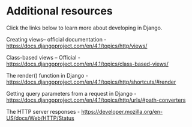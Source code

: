 <h1>Additional resources</h1>
Click the links below to learn more about developing in Django.

Creating views– official documentation - https://docs.djangoproject.com/en/4.1/topics/http/views/

Class-based views – Official - https://docs.djangoproject.com/en/4.1/topics/class-based-views/

The render() function in Django - https://docs.djangoproject.com/en/4.1/topics/http/shortcuts/#render

Getting query parameters from a request in Django - https://docs.djangoproject.com/en/4.1/topics/http/urls/#path-converters

The HTTP server responses - https://developer.mozilla.org/en-US/docs/Web/HTTP/Status
